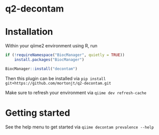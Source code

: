 # q2-decontam

# Installation

Within your qiime2 environment using R, run
```R
if (!requireNamespace("BiocManager", quietly = TRUE))
    install.packages("BiocManager")

BiocManager::install("decontam")
```

Then this plugin can be installed via
`pip install git+https://github.com/mortonjt/q2-decontam.git`

Make sure to refresh your environment via `qiime dev refresh-cache`



# Getting started
See the help menu to get started via
`qiime decontam prevalence --help`
